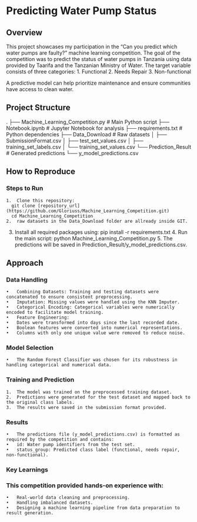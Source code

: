 # Predicting Water Pump Status

## Overview
This project showcases my participation in the “Can you predict which water pumps are faulty?” machine learning competition. The goal of the competition was to predict the status of water pumps in Tanzania using data provided by Taarifa and the Tanzanian Ministry of Water. The target variable consists of three categories:
	1.	Functional
	2.	Needs Repair
	3.	Non-functional

A predictive model can help prioritize maintenance and ensure communities have access to clean water.

## Project Structure
.
├── Machine_Learning_Competition.py  # Main Python script
├── Notebook.ipynb                  # Jupyter Notebook for analysis
├── requirements.txt                # Python dependencies
├── Data_Download                   # Raw datasets
│   ├── SubmissionFormat.csv
│   ├── test_set_values.csv
│   ├── training_set_labels.csv
│   └── training_set_values.csv
└── Prediction_Result               # Generated predictions
    └── y_model_predictions.csv

## How to Reproduce

### Steps to Run
	1.	Clone this repository:
      git clone [repository_url](https://github.com/Gloriuss/Machine_Learning_Competition.git)
      cd Machine_Learning_Competition
 	2.	raw datasets in the Data_Download folder are allready inside GIT.
  3.  Install all required packages using:
      pip install -r requirements.txt
	4.	Run the main script:
      python Machine_Learning_Competition.py
 	5.	The predictions will be saved in Prediction_Result/y_model_predictions.csv.

## Approach

### Data Handling

	•	Combining Datasets: Training and testing datasets were concatenated to ensure consistent preprocessing.
	•	Imputation: Missing values were handled using the KNN Imputer.
	•	Categorical Encoding: Categorical variables were numerically encoded to facilitate model training.
	•	Feature Engineering:
	•	Dates were transformed into days since the last recorded date.
	•	Boolean features were converted into numerical representations.
	•	Columns with only one unique value were removed to reduce noise.

### Model Selection

	•	The Random Forest Classifier was chosen for its robustness in handling categorical and numerical data.

### Training and Prediction

	1.	The model was trained on the preprocessed training dataset.
	2.	Predictions were generated for the test dataset and mapped back to the original class labels.
	3.	The results were saved in the submission format provided.

### Results

	•	The predictions file (y_model_predictions.csv) is formatted as required by the competition and contains:
	•	id: Water pump identifiers from the test set.
	•	status_group: Predicted class label (functional, needs repair, non-functional).

### Key Learnings

### This competition provided hands-on experience with:
	•	Real-world data cleaning and preprocessing.
	•	Handling imbalanced datasets.
	•	Designing a machine learning pipeline from data preparation to result generation.
